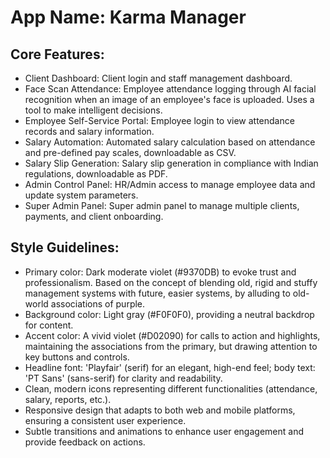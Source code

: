 # **App Name**: Karma Manager

## Core Features:

- Client Dashboard: Client login and staff management dashboard.
- Face Scan Attendance: Employee attendance logging through AI facial recognition when an image of an employee's face is uploaded. Uses a tool to make intelligent decisions.
- Employee Self-Service Portal: Employee login to view attendance records and salary information.
- Salary Automation: Automated salary calculation based on attendance and pre-defined pay scales, downloadable as CSV.
- Salary Slip Generation: Salary slip generation in compliance with Indian regulations, downloadable as PDF.
- Admin Control Panel: HR/Admin access to manage employee data and update system parameters.
- Super Admin Panel: Super admin panel to manage multiple clients, payments, and client onboarding.

## Style Guidelines:

- Primary color: Dark moderate violet (#9370DB) to evoke trust and professionalism. Based on the concept of blending old, rigid and stuffy management systems with future, easier systems, by alluding to old-world associations of purple.
- Background color: Light gray (#F0F0F0), providing a neutral backdrop for content.
- Accent color: A vivid violet (#D02090) for calls to action and highlights, maintaining the associations from the primary, but drawing attention to key buttons and controls.
- Headline font: 'Playfair' (serif) for an elegant, high-end feel; body text: 'PT Sans' (sans-serif) for clarity and readability.
- Clean, modern icons representing different functionalities (attendance, salary, reports, etc.).
- Responsive design that adapts to both web and mobile platforms, ensuring a consistent user experience.
- Subtle transitions and animations to enhance user engagement and provide feedback on actions.